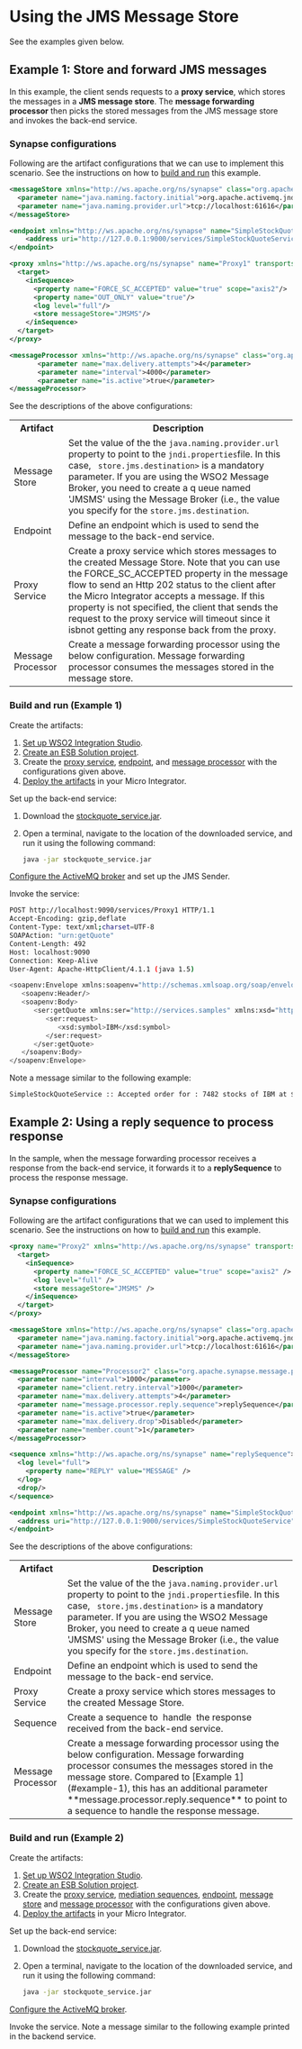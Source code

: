 # Using the JMS Message Store
See the examples given below.

## Example 1: Store and forward JMS messages

In this example, the client sends requests to a **proxy service**, which stores the messages in a **JMS message store**. The **message forwarding processor** then picks the stored messages from the JMS message store and invokes the back-end service.

### Synapse configurations

Following are the artifact configurations that we can use to implement this scenario. See the instructions on how to [build and run](#build-and-run-example-1) this example.

```xml tab="Message Store"
<messageStore xmlns="http://ws.apache.org/ns/synapse" class="org.apache.synapse.message.store.impl.jms.JmsStore" name="JMSMS">
  <parameter name="java.naming.factory.initial">org.apache.activemq.jndi.ActiveMQInitialContextFactory</parameter>
  <parameter name="java.naming.provider.url">tcp://localhost:61616</parameter>
</messageStore>
```

```xml tab="Endpoint"
<endpoint xmlns="http://ws.apache.org/ns/synapse" name="SimpleStockQuoteService"> 
    <address uri="http://127.0.0.1:9000/services/SimpleStockQuoteService"/>
</endpoint>
```

```xml tab="Proxy Service"
<proxy xmlns="http://ws.apache.org/ns/synapse" name="Proxy1" transports="https http" startOnLoad="true" trace="disable">   
  <target>
    <inSequence>
      <property name="FORCE_SC_ACCEPTED" value="true" scope="axis2"/>
      <property name="OUT_ONLY" value="true"/>
      <log level="full"/>
      <store messageStore="JMSMS"/>
    </inSequence>
  </target>
</proxy>
```

```xml tab="Message Processor"
<messageProcessor xmlns="http://ws.apache.org/ns/synapse" class="org.apache.synapse.message.processor.impl.forwarder.ScheduledMessageForwardingProcessor" name="Processor1" targetEndpoint="SimpleStockQuoteService" messageStore="JMSMS">
       <parameter name="max.delivery.attempts">4</parameter>
       <parameter name="interval">4000</parameter>
       <parameter name="is.active">true</parameter>
</messageProcessor>
```

See the descriptions of the above configurations:

<table>
  <tr>
    <th>Artifact</th>
    <th>Description</th>
  </tr>
  <tr>
    <td>Message Store</td>
    <td>
      Set the value of the the <code>java.naming.provider.url</code> property to point to the <code>jndi.properties</code>file. In this case, <code> store.jms.destination></code> is a mandatory parameter. If you are using the WSO2 Message Broker, you need to create a q ueue named 'JMSMS' using the Message Broker (i.e., the value you specify for the <code>store.jms.destination</code>.
    </td>
  </tr>
  <tr>
    <td>Endpoint</td>
    <td>
      Define an endpoint which is used to send the message to the back-end service.
    </td>
  </tr>
  <tr>
    <td>Proxy Service</td>
    <td>
      Create a proxy service which stores messages to the created Message Store. Note that you can use the FORCE_SC_ACCEPTED property in the message flow to send an Http 202 status to the client after the Micro Integrator accepts a message. If this property is not specified, the client that sends the request to the proxy service will timeout since it isbnot getting any response back from the proxy.
    </td>
  </tr>
  <tr>
    <td>Message Processor</td>
    <td>
      Create a message forwarding processor using the below configuration. Message forwarding processor consumes the messages stored in the message store.
    </td>
  </tr>
</table>

### Build and run (Example 1)

Create the artifacts:

1. [Set up WSO2 Integration Studio](../../../../develop/installing-WSO2-Integration-Studio).
2. [Create an ESB Solution project](../../../../develop/creating-projects/#esb-config-project).
3. Create the [proxy service](../../../../develop/creating-artifacts/creating-a-proxy-service), [endpoint](../../../../develop/creating-artifacts/creating-endpoints), and [message processor](../../../../develop/creating-artifacts/creating-a-message-processor) with the configurations given above.
4. [Deploy the artifacts](../../../../develop/deploy-and-run) in your Micro Integrator.

Set up the back-end service:

1. Download the [stockquote_service.jar](https://github.com/wso2-docs/WSO2_EI/blob/master/Back-End-Service/stockquote_service.jar).
2. Open a terminal, navigate to the location of the downloaded service, and run it using the following command:

    ```bash
    java -jar stockquote_service.jar
    ```

[Configure the ActiveMQ broker](../../../../setup/brokers/configure-with-ActiveMQ) and set up the JMS Sender.

Invoke the service:

```bash
POST http://localhost:9090/services/Proxy1 HTTP/1.1
Accept-Encoding: gzip,deflate
Content-Type: text/xml;charset=UTF-8
SOAPAction: "urn:getQuote"
Content-Length: 492
Host: localhost:9090
Connection: Keep-Alive
User-Agent: Apache-HttpClient/4.1.1 (java 1.5)

<soapenv:Envelope xmlns:soapenv="http://schemas.xmlsoap.org/soap/envelope/" xmlns:ser="http://services.samples" xmlns:xsd="http://services.samples/xsd">
   <soapenv:Header/>
   <soapenv:Body>
      <ser:getQuote xmlns:ser="http://services.samples" xmlns:xsd="http://services.samples/xsd">
         <ser:request>
            <xsd:symbol>IBM</xsd:symbol>
         </ser:request>
      </ser:getQuote>
   </soapenv:Body>
</soapenv:Envelope>
```

Note a message similar to the following example:  

```bash
SimpleStockQuoteService :: Accepted order for : 7482 stocks of IBM at $ 169.27205579038733
```

## Example 2: Using a reply sequence to process response

In the sample, when the message forwarding processor receives a response from the back-end service, it forwards it to a **replySequence** to process the response message.

### Synapse configurations

Following are the artifact configurations that we can used to implement this scenario. See the instructions on how to [build and run](#build-and-run-example-2) this example.

```xml tab="Proxy Service"
<proxy name="Proxy2" xmlns="http://ws.apache.org/ns/synapse" transports="https,http" statistics="disable" trace="disable" startOnLoad="true">
  <target>
    <inSequence>
      <property name="FORCE_SC_ACCEPTED" value="true" scope="axis2" />
      <log level="full" />
      <store messageStore="JMSMS" />
    </inSequence>
  </target>
</proxy>
```

```xml tab="Message Store"
<messageStore xmlns="http://ws.apache.org/ns/synapse" class="org.apache.synapse.message.store.impl.jms.JmsStore" name="JMSMS">
  <parameter name="java.naming.factory.initial">org.apache.activemq.jndi.ActiveMQInitialContextFactory</parameter>
  <parameter name="java.naming.provider.url">tcp://localhost:61616</parameter>
</messageStore>
```

```xml tab="Message Processor"
<messageProcessor name="Processor2" class="org.apache.synapse.message.processor.impl.forwarder.ScheduledMessageForwardingProcessor" targetEndpoint="SimpleStockQuoteService" messageStore="JMSMS" xmlns="http://ws.apache.org/ns/synapse">
  <parameter name="interval">1000</parameter>
  <parameter name="client.retry.interval">1000</parameter>
  <parameter name="max.delivery.attempts">4</parameter>
  <parameter name="message.processor.reply.sequence">replySequence</parameter>
  <parameter name="is.active">true</parameter>
  <parameter name="max.delivery.drop">Disabled</parameter>
  <parameter name="member.count">1</parameter>
</messageProcessor>
```

```xml tab="Sequence"
<sequence xmlns="http://ws.apache.org/ns/synapse" name="replySequence">
  <log level="full">
    <property name="REPLY" value="MESSAGE" />
  </log>
  <drop/>
</sequence>
```

```xml tab="Endpoint"
<endpoint xmlns="http://ws.apache.org/ns/synapse" name="SimpleStockQuoteService">
  <address uri="http://127.0.0.1:9000/services/SimpleStockQuoteService"/>
</endpoint>
```

See the descriptions of the above configurations:

<table>
  <tr>
    <th>Artifact</th>
    <th>Description</th>
  </tr>
  <tr>
    <td>Message Store</td>
    <td>
      Set the value of the the <code>java.naming.provider.url</code> property to point to the <code>jndi.properties</code>file. In this case, <code> store.jms.destination></code> is a mandatory parameter. If you are using the WSO2 Message Broker, you need to create a q ueue named 'JMSMS' using the Message Broker (i.e., the value you specify for the <code>store.jms.destination</code>.
    </td>
  </tr>
  <tr>
    <td>Endpoint</td>
    <td>
      Define an endpoint which is used to send the message to the back-end service.
    </td>
  </tr>
  <tr>
    <td>Proxy Service</td>
    <td>
      Create a proxy service which stores messages to the created Message Store.
    </td>
  </tr>
  <tr>
    <td>Sequence</td>
    <td>
      Create a sequence to  handle  the response received from the back-end service.
    </td>
  </tr>
  <tr>
    <td>Message Processor</td>
    <td>
      Create a message forwarding processor using the below configuration. Message forwarding processor consumes the messages stored in the message store. Compared to [Example 1](#example-1), this has an additional parameter **message.processor.reply.sequence** to point to a sequence to handle the response message. 
    </td>
  </tr>
</table>

### Build and run (Example 2)

Create the artifacts:

1. [Set up WSO2 Integration Studio](../../../../develop/installing-WSO2-Integration-Studio).
2. [Create an ESB Solution project](../../../../develop/creating-projects/#esb-config-project).
3. Create the [proxy service](../../../../develop/creating-artifacts/creating-a-proxy-service), [mediation sequences](../../../../develop/creating-artifacts/creating-reusable-sequences), [endpoint](../../../../develop/creating-artifacts/creating-endpoints), [message store](../../../../develop/creating-artifacts/creating-a-message-store) and [message processor](../../../../develop/creating-artifacts/creating-a-message-processor) with the configurations given above.
4. [Deploy the artifacts](../../../../develop/deploy-and-run) in your Micro Integrator.

Set up the back-end service:

1. Download the [stockquote_service.jar](https://github.com/wso2-docs/WSO2_EI/blob/master/Back-End-Service/stockquote_service.jar).
2. Open a terminal, navigate to the location of the downloaded service, and run it using the following command:

    ```bash
    java -jar stockquote_service.jar
    ```
   
[Configure the ActiveMQ broker](../../../../setup/brokers/configure-with-ActiveMQ).

Invoke the service. Note a message similar to the following example printed in the backend service.
